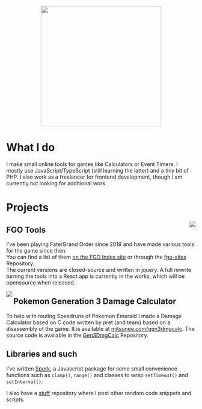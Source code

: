 <p align="center">
<img src="https://www.mitsunee.com/assets/img/logo3.png" width="320px">
</p>

# What I do
I make small online tools for games like Calculators or Event Timers. I mostly use JavaScript/TypeScript (still learning the latter) and a tiny bit of PHP. I also work as a freelancer for frontend development, though I am currently not looking for additional work.

# Projects

<img src="https://www.mitsunee.com/fgo/assets/icons/fgo-index.png" align="right">

## FGO Tools
I've been playing Fate/Grand Order since 2019 and have made various tools for the game since then.  
You can find a list of them [on the FGO Index site](https://www.mitsunee.com/fgo/) or through the [fgo-sites](https://github.com/Mitsunee/fgo-sites) Repository.  
The current versions are closed-source and written in jquery. A full rewrite turning the tools into a React app is currently in the works, which will be opensource when released.

<img src="https://www.mitsunee.com/gen3dmgcalc/i/mons/icons/384.png" align="left">

## Pokemon Generation 3 Damage Calculator
To help with routing Speedruns of Pokemon Emerald I made a Damage Calculator based on C code written by pret (and team) based on a disassembly of the game. It is available at [mitsunee.com/gen3dmgcalc](https://www.mitsunee.com/gen3dmgcalc). The source code is available in the [Gen3DmgCalc](https://github.com/Mitsunee/Gen3DmgCalc) Repository.

## Libraries and such
I've written [Spork](https://github.com/Mitsunee/spork), a Javascript package for some small convenience functions such as `clamp()`, `range()` and classes to wrap `setTimeout()` and `setInterval()`.

I also have a [stuff](https://github.com/Mitsunee/stuff) repository where I post other random code snippets and scripts.
